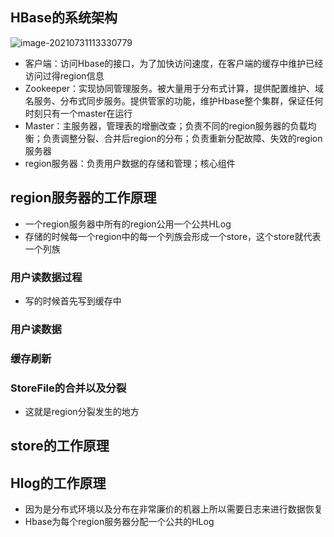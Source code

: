 ## HBase的系统架构

![image-20210731113330779](C:\Users\三夏三十\AppData\Roaming\Typora\typora-user-images\image-20210731113330779.png)

* 客户端：访问Hbase的接口，为了加快访问速度，在客户端的缓存中维护已经访问过得region信息
* Zookeeper：实现协同管理服务。被大量用于分布式计算，提供配置维护、域名服务、分布式同步服务。提供管家的功能，维护Hbase整个集群，保证任何时刻只有一个master在运行
* Master：主服务器，管理表的增删改查；负责不同的region服务器的负载均衡；负责调整分裂、合并后region的分布；负责重新分配故障、失效的region服务器
* region服务器：负责用户数据的存储和管理；核心组件

## region服务器的工作原理

* 一个region服务器中所有的region公用一个公共HLog
* 存储的时候每一个region中的每一个列族会形成一个store，这个store就代表一个列族

### 用户读数据过程

* 写的时候首先写到缓存中

### 用户读数据

### 缓存刷新

### StoreFile的合并以及分裂

* 这就是region分裂发生的地方

## store的工作原理

## Hlog的工作原理

* 因为是分布式环境以及分布在非常廉价的机器上所以需要日志来进行数据恢复
* Hbase为每个region服务器分配一个公共的HLog

